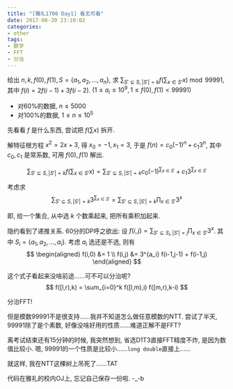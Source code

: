 ```yaml
---
title: "[雅礼1706 Day1] 看无可看"
date: 2017-06-30 23:10:02
categories:
- other
tags:
- 数学
- FFT
- 分治
---
```

给出 $n,k,f(0),f(1),S = \left\{a_1,a_2,\ldots,a_n\right\}$, 求 $\sum_{S'\subseteq S, |S'|=k} f(\sum_{x\in S'} x) \bmod 99991$, 其中 $f(i)=2f(i-1)+3f(i-2)$. $(1\le a_i\le 10^9, 1\le f(0),f(1) < 99991)$

- 对60%的数据, $n\le 5000$
- 对100%的数据, $1\le n \le 10^5$
<!--more-->
先看看 $f$ 是什么东西, 尝试把 $f(\sum x)$ 拆开.

解特征根方程 $x^2 = 2x + 3$, 得 $x_0 = -1, x_1 = 3$, 于是 $f(n) = c_0 (-1)^n + c_1 3^n$, 其中 $c_0,c_1$ 是常系数, 可用 $f(0),f(1)$ 解出.

$$
\sum_{S'\subseteq S, |S'|=k} f(\sum_{x\in S'} x) = \sum_{S'\subseteq S, |S'|=k} c_0 (-1)^{\sum_{x\in S'}} + c_1 3^{\sum_{x\in S'}}
$$

考虑求
$$
\sum_{S'\subseteq S, |S'|=k} 3^{\sum_{x\in S'}} = \sum_{S'\subseteq S, |S'|=k} \prod_{x\in S'} 3^x
$$

即, 给一个集合, 从中选 $k$ 个数乘起来, 把所有乘积加起来.

隐约看到了递推关系. 60分的DP呼之欲出: 设 $f(i,j) = \sum_{S'\subseteq S_i, |S'|=j} \prod_{x\in S'} 3^x$. 其中 $S_i = \left\{a_1,a_2,\ldots,a_i\right\}$. 考虑 $a_i$ 选还是不选, 则有
$$
\begin{aligned}
f(i,0) &= 1 \\
f(i,j) &= 3^{a_i} f(i-1,j-1) + f(i-1,j)
\end{aligned}
$$

这个式子看起来没啥前途......可不可以分治呢?
$$
f([l,r),k) = \sum_{i=0}^k f([l,m),i) f([m,r),k-i)
$$

分治FFT!

但是模数99991不是很支持......我并不知道怎么做任意模数的NTT. 尝试了半天, 99991除了是个素数, 好像没啥好用的性质......难道正解不是FFT?

离考试结束还有15分钟的时候, 我突然想到, 省选D1T3直接FFT精度不炸, 是因为数值比较小. 嗯, 99991的一个性质是比较小......`long double`直接上......

就这样, 我在NTT这棵树上吊死了......TAT

代码在雅礼的校内OJ上, 忘记自己保存一份啦. -_-b